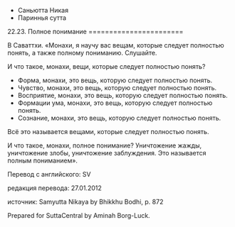 









* Саньютта Никая
* Париннья сутта


22\.23\. Полное понимание
\=\=\=\=\=\=\=\=\=\=\=\=\=\=\=\=\=\=\=\=\=\=\=



В Саваттхи\. «Монахи, я научу вас вещам, которые следует полностью понять, а также полному пониманию\. Слушайте\.


И что такое, монахи, вещи, которые следует полностью понять?


* Форма, монахи, это вещь, которую следует полностью понять\.
* Чувство, монахи, это вещь, которую следует полностью понять\.
* Восприятие, монахи, это вещь, которую следует полностью понять\.
* Формации ума, монахи, это вещь, которую следует полностью понять\.
* Сознание, монахи, это вещь, которую следует полностью понять\.


Всё это называется вещами, которые следует полностью понять\.


И что такое, монахи, полное понимание? Уничтожение жажды, уничтожение злобы, уничтожение заблуждения\. Это называется полным пониманием»\.



Перевод с английского: SV


редакция перевода: 27\.01\.2012


источник: Samyutta Nikaya by Bhikkhu Bodhi, p\. 872


Prepared for SuttaCentral by Aminah Borg\-Luck\.






